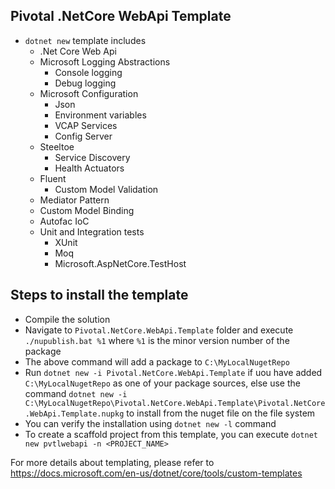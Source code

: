 ## Pivotal .NetCore WebApi Template
- ```dotnet new``` template includes
    - .Net Core Web Api
    - Microsoft Logging Abstractions
        - Console logging
        - Debug logging
    - Microsoft Configuration 
        - Json
        - Environment variables
        - VCAP Services
        - Config Server
    - Steeltoe
        - Service Discovery
        - Health Actuators
    - Fluent
        - Custom Model Validation
    - Mediator Pattern
    - Custom Model Binding
    - Autofac IoC
    - Unit and Integration tests
        - XUnit
        - Moq
        - Microsoft.AspNetCore.TestHost
## Steps to install the template
- Compile the solution
- Navigate to `Pivotal.NetCore.WebApi.Template` folder and execute `./nupublish.bat %1` where `%1` is the minor version number of the package 
- The above command will add a package to `C:\MyLocalNugetRepo`
- Run `dotnet new -i Pivotal.NetCore.WebApi.Template` if uou have added `C:\MyLocalNugetRepo` as one of your package sources, else use the command `dotnet new -i C:\MyLocalNugetRepo\Pivotal.NetCore.WebApi.Template\Pivotal.NetCore.WebApi.Template.nupkg` to install from the nuget file on the file system
- You can verify the installation using `dotnet new -l` command
- To create a scaffold project from this template, you can execute `dotnet new pvtlwebapi -n <PROJECT_NAME>`

For more details about templating, please refer to https://docs.microsoft.com/en-us/dotnet/core/tools/custom-templates
